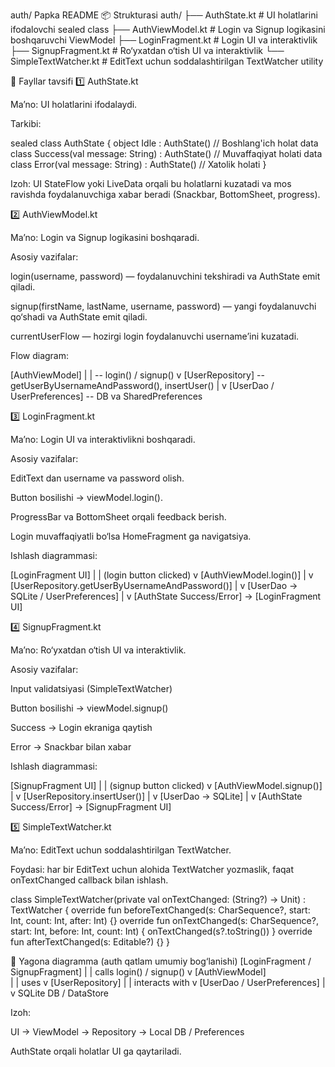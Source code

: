 auth/ Papka README
📦 Strukturasi
auth/
├── AuthState.kt          # UI holatlarini ifodalovchi sealed class
├── AuthViewModel.kt      # Login va Signup logikasini boshqaruvchi ViewModel
├── LoginFragment.kt      # Login UI va interaktivlik
├── SignupFragment.kt     # Ro‘yxatdan o‘tish UI va interaktivlik
└── SimpleTextWatcher.kt  # EditText uchun soddalashtirilgan TextWatcher utility

🔹 Fayllar tavsifi
1️⃣ AuthState.kt

Ma’no: UI holatlarini ifodalaydi.

Tarkibi:

sealed class AuthState {
object Idle : AuthState()                     // Boshlang'ich holat
data class Success(val message: String) : AuthState()  // Muvaffaqiyat holati
data class Error(val message: String) : AuthState()    // Xatolik holati
}


Izoh:
UI StateFlow<AuthState> yoki LiveData<AuthState> orqali bu holatlarni kuzatadi va mos ravishda foydalanuvchiga xabar beradi (Snackbar, BottomSheet, progress).

2️⃣ AuthViewModel.kt

Ma’no: Login va Signup logikasini boshqaradi.

Asosiy vazifalar:

login(username, password) — foydalanuvchini tekshiradi va AuthState emit qiladi.

signup(firstName, lastName, username, password) — yangi foydalanuvchi qo‘shadi va AuthState emit qiladi.

currentUserFlow — hozirgi login foydalanuvchi username’ini kuzatadi.

Flow diagram:

[AuthViewModel]
|
| -- login() / signup()
v
[UserRepository]  -- getUserByUsernameAndPassword(), insertUser()
|
v
[UserDao / UserPreferences]  -- DB va SharedPreferences

3️⃣ LoginFragment.kt

Ma’no: Login UI va interaktivlikni boshqaradi.

Asosiy vazifalar:

EditText dan username va password olish.

Button bosilishi → viewModel.login().

ProgressBar va BottomSheet orqali feedback berish.

Login muvaffaqiyatli bo‘lsa HomeFragment ga navigatsiya.

Ishlash diagrammasi:

[LoginFragment UI]
|
| (login button clicked)
v
[AuthViewModel.login()]
|
v
[UserRepository.getUserByUsernameAndPassword()]
|
v
[UserDao -> SQLite / UserPreferences]
|
v
[AuthState Success/Error] -> [LoginFragment UI]

4️⃣ SignupFragment.kt

Ma’no: Ro‘yxatdan o‘tish UI va interaktivlik.

Asosiy vazifalar:

Input validatsiyasi (SimpleTextWatcher)

Button bosilishi → viewModel.signup()

Success → Login ekraniga qaytish

Error → Snackbar bilan xabar

Ishlash diagrammasi:

[SignupFragment UI]
|
| (signup button clicked)
v
[AuthViewModel.signup()]
|
v
[UserRepository.insertUser()]
|
v
[UserDao -> SQLite]
|
v
[AuthState Success/Error] -> [SignupFragment UI]

5️⃣ SimpleTextWatcher.kt

Ma’no: EditText uchun soddalashtirilgan TextWatcher.

Foydasi: har bir EditText uchun alohida TextWatcher yozmaslik, faqat onTextChanged callback bilan ishlash.

class SimpleTextWatcher(private val onTextChanged: (String?) -> Unit) : TextWatcher {
override fun beforeTextChanged(s: CharSequence?, start: Int, count: Int, after: Int) {}
override fun onTextChanged(s: CharSequence?, start: Int, before: Int, count: Int) {
onTextChanged(s?.toString())
}
override fun afterTextChanged(s: Editable?) {}
}

🔹 Yagona diagramma (auth qatlam umumiy bog‘lanishi)
[LoginFragment / SignupFragment]
|
| calls login() / signup()
v
[AuthViewModel]  
|
| uses
v
[UserRepository]
|
| interacts with
v
[UserDao / UserPreferences]
|
v
SQLite DB / DataStore


Izoh:

UI → ViewModel → Repository → Local DB / Preferences

AuthState orqali holatlar UI ga qaytariladi.